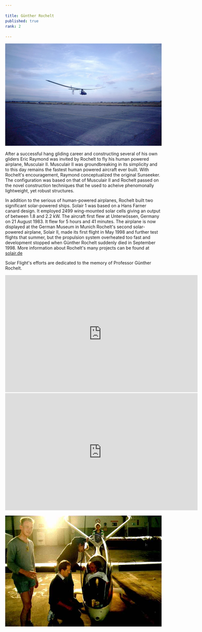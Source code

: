 ```yaml
---

title: Günther Rochelt
published: true
rank: 2

---
```

![Musculair II in flight](musculair2.jpg)

After a successful hang gliding career and constructing several of his own gliders Eric Raymond was invited by Rochelt to fly his human powered airplane, Musculair II. Musculair II was groundbreaking in its simplicity and to this day remains the fastest human powered aircraft ever built. With Rochelt's encouragement, Raymond conceptualized the original Sunseeker. The configuration was based on that of Musculair II and Rochelt passed on the novel construction techniques that he used to acheive phenomonally lightweight, yet robust structures.

In addition to the serious of human-powered airplanes, Rochelt built two significant solar-powered ships.
Solair 1 was based on a Hans Farner canard design. It employed 2499 wing-mounted solar cells giving an output of between 1.8 and 2.2 kW. The aircraft first flew at Unterwössen, Germany on 21 August 1983. It flew for 5 hours and 41 minutes. The airplane is now displayed at the German Museum in Munich  Rochelt's second solar-powered airplane, Solair II, made its first flight in May 1998 and further test flights that summer, but the propulsion system overheated too fast and development stopped when Günther Rochelt suddenly died in September 1998. More information about Rochelt's many projects can be found at <a href="http://www.solair.de">solair.de</a>


Solar Flight's efforts are dedicated to the memory of Professor Günther Rochelt.

<iframe src="http://player.vimeo.com/video/14810957?title=0&amp;byline=0&amp;portrait=0" width="620" height="377" frameborder="0" webkitAllowFullScreen mozallowfullscreen allowFullScreen></iframe>

<iframe src="http://player.vimeo.com/video/14809359" width="620" height="377" frameborder="0" webkitAllowFullScreen mozallowfullscreen allowFullScreen></iframe>


![Solair II crew](solair2team.jpg)

